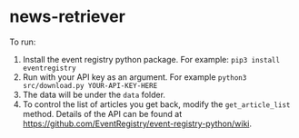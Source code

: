 # news-retriever

To run:
1. Install the event registry python package.  For example: `pip3 install eventregistry`
1. Run with your API key as an argument.  For example `python3 src/download.py YOUR-API-KEY-HERE`
1. The data will be under the `data` folder.
1. To control the list of articles you get back, modify the `get_article_list` method.  Details of the API can be found at <https://github.com/EventRegistry/event-registry-python/wiki>.